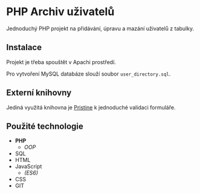 # PHP Archiv uživatelů

Jednoduchý PHP projekt na přidávání, úpravu a mazání uživatelů z tabulky.

## Instalace

Projekt je třeba spouštět v Apachi prostředí.

Pro vytvoření MySQL databáze slouží soubor `user_directory.sql`.

## Externí knihovny

Jediná využitá knihovna je [Pristine](https://pristine.js.org) k jednoduché validaci formuláře.

## Použité technologie

- **PHP**
    - *OOP*
- SQL
- HTML
- JavaScript 
    - *(ES6)*
- CSS
- GIT